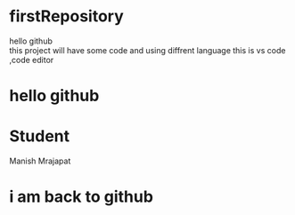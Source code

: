 # firstRepository
hello github  
this project will have some code and using diffrent language
this is vs code ,code editor

# hello github
# Student
Manish Mrajapat
# i am back to github
